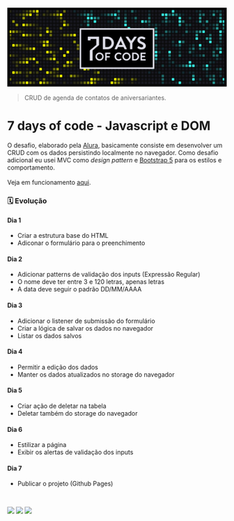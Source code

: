 ![7 days of code](./assets/banner.png)

> CRUD de agenda de contatos de aniversariantes.

# 7 days of code - Javascript e DOM

O desafio, elaborado pela [Alura](https://7daysofcode.io/), basicamente consiste em desenvolver um CRUD com os dados persistindo localmente no navegador. Como desafio adicional eu usei MVC como *design pattern* e [Bootstrap 5](https://getbootstrap.com/) para os estilos e comportamento.
<br><br>
Veja em funcionamento [aqui](https://vandersonlb.github.io/7daysofcode_js_dom/).

### 🗓️ Evolução

#### Dia 1
- Criar a estrutura base do HTML
- Adiconar o formulário para o preenchimento
#### Dia 2
- Adicionar patterns de validação dos inputs (Expressão Regular)
- O nome deve ter entre 3 e 120 letras, apenas letras
- A data deve seguir o padrão DD/MM/AAAA
#### Dia 3
- Adicionar o listener de submissão do formulário
- Criar a lógica de salvar os dados no navegador
- Listar os dados salvos
#### Dia 4
- Permitir a edição dos dados
- Manter os dados atualizados no storage do navegador
#### Dia 5
- Criar ação de deletar na tabela
- Deletar também do storage do navegador
#### Dia 6
- Estilizar a página
- Exibir os alertas de validação dos inputs
#### Dia 7
- Publicar o projeto (Github Pages)
<br>

<img src="https://img.shields.io/badge/HTML5-E34F26?style=for-the-badge&logo=html5&logoColor=white" /> <img src="https://img.shields.io/badge/CSS3-1572B6?style=for-the-badge&logo=css3&logoColor=white" /> <img src="https://img.shields.io/badge/Javascript-323330?style=for-the-badge&logo=javascript&logoColor=F7DF1E" />
